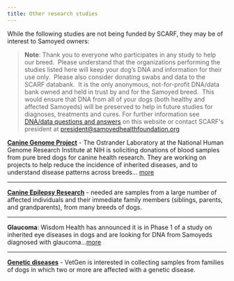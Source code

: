 ```yaml
---
title: Other research studies
---
```

<p class="lead">While the following studies are not being funded by SCARF, they may be of interest to Samoyed owners:</p>

> **Note**: Thank you to everyone who participates in any study to help our breed.  Please understand that the organizations performing the studies listed here will keep your dog’s DNA and information for their use only.  Please also consider donating swabs and data to the SCARF databank.  It is the only anonymous, not-for-profit DNA/data bank owned and held in trust by and for the Samoyed breed.  This would ensure that DNA from all of your dogs (both healthy and affected Samoyeds) will be preserved to help in future studies for diagnoses, treatments and cures. For further information see [DNA/data questions and answers](/databases/q-and-a/#top) on this website or contact SCARF's president at [president@samoyedhealthfoundation.org](mailto:president@samoyedhealthfoundation.org)

**[Canine Genome Project](/research/canine-genome-research-at-the-ostrander-lab)** -
The Ostrander Laboratory at the National Human Genome Research Institute at
NIH is soliciting donations of blood samples from pure bred dogs for
canine health research.
They are working on projects to help reduce the
incidence of inherited diseases, and to understand disease patterns
across breeds...
[more](/research/canine-genome-research-at-the-ostrander-lab)

- - -

**[Canine Epilepsy Research](http://www.canine-epilepsy.net/cerc.html)** -
needed are samples from a large number of affected individuals and their immediate
family members (siblings, parents, and grandparents), from many breeds of dogs.

- - -

**Glaucoma**: Wisdom Health has announced it is in Phase 1 of a study on inherited eye diseases in dogs and are looking for DNA from Samoyeds diagnosed with glaucoma...[more](/research/wisdom-glaucoma-study)

- - -

**[Genetic diseases](https://www.vetgen.com/research-you-help.html)** -
VetGen is interested in collecting samples from families of dogs in
which two or more are affected with a genetic disease.